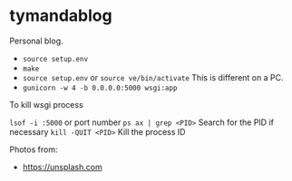 # tymandablog
Personal blog.

 - `source setup.env`
 - `make`
 - `source setup.env` or `source ve/bin/activate` This is different on a PC.
 - `gunicorn -w 4 -b 0.0.0.0:5000 wsgi:app`

 To kill wsgi process

 `lsof -i :5000` or port number
 `ps ax | grep <PID>` Search for the PID if necessary
 `kill -QUIT <PID>` Kill the process ID

 Photos from:
 - https://unsplash.com
